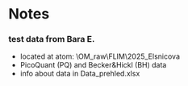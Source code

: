 # Notes

### test data from Bara E.

- located at atom: \OM_raw\FLIM\2025_Elsnicova
- PicoQuant (PQ) and Becker&Hickl (BH) data
- info about data in Data_prehled.xlsx


